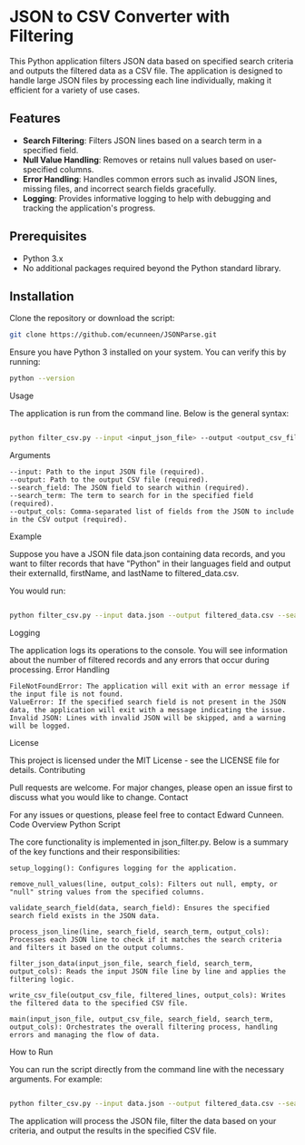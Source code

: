 
# JSON to CSV Converter with Filtering

This Python application filters JSON data based on specified search criteria and outputs the filtered data as a CSV file. The application is designed to handle large JSON files by processing each line individually, making it efficient for a variety of use cases.

## Features

- **Search Filtering**: Filters JSON lines based on a search term in a specified field.
- **Null Value Handling**: Removes or retains null values based on user-specified columns.
- **Error Handling**: Handles common errors such as invalid JSON lines, missing files, and incorrect search fields gracefully.
- **Logging**: Provides informative logging to help with debugging and tracking the application's progress.

## Prerequisites

- Python 3.x
- No additional packages required beyond the Python standard library.

## Installation

Clone the repository or download the script:

```bash
git clone https://github.com/ecunneen/JSONParse.git
```

Ensure you have Python 3 installed on your system. You can verify this by running:

```bash
python --version
```

Usage

The application is run from the command line. Below is the general syntax:

```bash

python filter_csv.py --input <input_json_file> --output <output_csv_file> --search_field <search_field> --search_term <search_term> --output_cols <output_columns>
```

Arguments

    --input: Path to the input JSON file (required).
    --output: Path to the output CSV file (required).
    --search_field: The JSON field to search within (required).
    --search_term: The term to search for in the specified field (required).
    --output_cols: Comma-separated list of fields from the JSON to include in the CSV output (required).

Example

Suppose you have a JSON file data.json containing data records, and you want to filter records that have "Python" in their languages field and output their externalId, firstName, and lastName to filtered_data.csv.

You would run:

```bash

python filter_csv.py --input data.json --output filtered_data.csv --search_field languages --search_term Python --output_cols externalId,firstName,lastName
```
Logging

The application logs its operations to the console. You will see information about the number of filtered records and any errors that occur during processing.
Error Handling

    FileNotFoundError: The application will exit with an error message if the input file is not found.
    ValueError: If the specified search field is not present in the JSON data, the application will exit with a message indicating the issue.
    Invalid JSON: Lines with invalid JSON will be skipped, and a warning will be logged.

License

This project is licensed under the MIT License - see the LICENSE file for details.
Contributing

Pull requests are welcome. For major changes, please open an issue first to discuss what you would like to change.
Contact

For any issues or questions, please feel free to contact Edward Cunneen.
Code Overview
Python Script

The core functionality is implemented in json_filter.py. Below is a summary of the key functions and their responsibilities:

    setup_logging(): Configures logging for the application.

    remove_null_values(line, output_cols): Filters out null, empty, or "null" string values from the specified columns.

    validate_search_field(data, search_field): Ensures the specified search field exists in the JSON data.

    process_json_line(line, search_field, search_term, output_cols): Processes each JSON line to check if it matches the search criteria and filters it based on the output columns.

    filter_json_data(input_json_file, search_field, search_term, output_cols): Reads the input JSON file line by line and applies the filtering logic.

    write_csv_file(output_csv_file, filtered_lines, output_cols): Writes the filtered data to the specified CSV file.

    main(input_json_file, output_csv_file, search_field, search_term, output_cols): Orchestrates the overall filtering process, handling errors and managing the flow of data.

How to Run

You can run the script directly from the command line with the necessary arguments. For example:

```bash

python filter_csv.py --input data.json --output filtered_data.csv --search_field languages --search_term Python --output_cols externalId,firstName,lastName
```
The application will process the JSON file, filter the data based on your criteria, and output the results in the specified CSV file.
